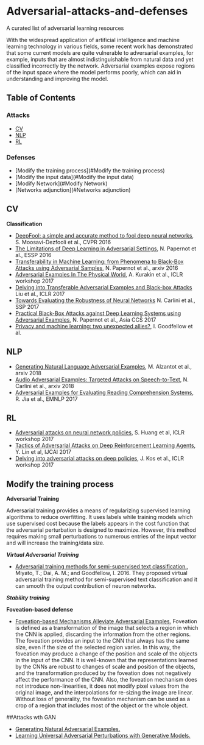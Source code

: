 # Adversarial-attacks-and-defenses
A curated list of adversarial learning resources

	
With the widespread application of artificial intelligence and machine learning technology in various fields, some recent work has demonstrated that some current models are quite vulnerable to adversarial examples, for example, inputs that are almost indistinguishable from natural data and yet classified incorrectly by the network. 
Adversarial examples expose regions of the input space where the model performs poorly, which can aid in understanding and improving the model. 

## Table of Contents
### Attacks     
 - [CV](#CV)
 - [NLP](#NLP)
 - [RL](#RL)
### Defenses
- [Modify the training process](#Modify the training process)
- [Modify the input data](#Modify the input data)
- [Modify Network](#Modify Network)
- [Networks adjunction](#Networks adjunction)
 

## CV
 **Classification**
 * [DeepFool: a simple and accurate method to fool deep neural networks](https://arxiv.org/abs/1511.04599), S. Moosavi-Dezfooli et al., CVPR 2016
 * [The Limitations of Deep Learning in Adversarial Settings](https://arxiv.org/abs/1511.07528), N. Papernot et al., ESSP 2016
 * [Transferability in Machine Learning: from Phenomena to Black-Box Attacks using Adversarial Samples](https://arxiv.org/abs/1605.07277), N. Papernot et al., arxiv 2016
 * [Adversarial Examples In The Physical World](https://arxiv.org/pdf/1607.02533v3.pdf), A. Kurakin et al., ICLR workshop 2017 
 * [Delving into Transferable Adversarial Examples and Black-box Attacks](https://arxiv.org/abs/1611.02770) Liu et al., ICLR 2017
 * [Towards Evaluating the Robustness of Neural Networks](https://arxiv.org/abs/1608.04644) N. Carlini et al., SSP 2017
 * [Practical Black-Box Attacks against Deep Learning Systems using Adversarial Examples](https://arxiv.org/abs/1602.02697), N. Papernot et al., Asia CCS 2017
 * [Privacy and machine learning: two unexpected allies?](http://www.cleverhans.io/privacy/2018/04/29/privacy-and-machine-learning.html), I. Goodfellow et al.
 
## NLP
* [Generating Natural Language Adversarial Examples](https://arxiv.org/pdf/1804.07998.pdf), M. Alzantot et al., arxiv 2018
* [Audio Adversarial Examples: Targeted Attacks on Speech-to-Text](https://arxiv.org/abs/1801.01944), N. Carlini et al., arxiv 2018
* [Adversarial Examples for Evaluating Reading Comprehension Systems](https://arxiv.org/abs/1707.07328), R. Jia et al., EMNLP 2017

 ## RL
* [Adversarial attacks on neural network policies](https://arxiv.org/abs/1702.02284), S. Huang et al, ICLR workshop 2017
* [Tactics of Adversarial Attacks on Deep Reinforcement Learning Agents](https://arxiv.org/abs/1703.06748), Y. Lin et al, IJCAI 2017
* [Delving into adversarial attacks on deep policies](https://arxiv.org/abs/1705.06452), J. Kos et al., ICLR workshop 2017
 
  
## Modify the training process

**Adversarial Training**
  
Adversarial training provides a means of regularizing supervised learning algorithms to reduce overfitting. 
It uses labels while training models which use supervised cost because the labels appears in the cost function that the adversarial perturbation is designed to maximize. 
However, this method requires making small perturbations to numerous entries of the input vector and will increase the training/data size. 

***Virtual Adversarial Training***
 * [Adversarial training methods for semi-supervised text classification.](https://arxiv.org/abs/1605.07725),  Miyato, T.; Dai, A. M.; and Goodfellow, I. 2016. 
They proposed virtual adversarial training method for semi-supervised text classification and it can smooth the output contribution of neuron networks.

***Stability training***


**Foveation-based defense**

* [Foveation-based Mechanisms Alleviate Adversarial Examples.](https://arxiv.org/abs/1511.06292)
Foveation is defined as a transformation of the image that selects a region in which the CNN is applied, discarding the information from the other regions.
The foveation provides an input to the CNN that always has the same size, even if the size of the selected region varies. 
In this way, the foveation may produce a change of the position and scale of the objects in the input of the CNN. 
It is well-known that the representations learned by the CNNs are robust to changes of scale and position of the objects, and the transformation produced by the foveation does not negatively affect the performance of the CNN. 
Also, the foveation mechanism does not introduce non-linearities, it does not modify pixel values from the original image, and the interpolations for re-sizing the image are linear. Without loss of generality, the foveation mechanism can be used as a crop of a region that includes most of the object or the whole object.


##Attacks wth GAN
* [Generating Natural Adversarial Examples.](https://arxiv.org/abs/1710.11342)
* [Learning Universal Adversarial Perturbations with Generative Models.](https://arxiv.org/abs/1708.05207)

#
